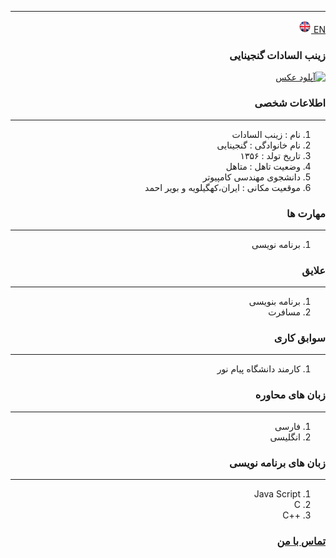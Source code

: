 
---
[EN](resume-EN.md)<a class="pt-trigger" href="resume-EN" data-animation="62"> <img src="img/en.png" width="20" height="20"/></a>

<style type="text/css">
body{
 direction:rtl;
}
</style>
### زینب السادات گنجینایی
<a href="https://uupload.ir/view/1d9z_me.jpg" target="_blank"><img src="https://ume_thumb.jpg" border="0" alt="آپلود عکس" /></a>

### اطلاعات شخصی

---
<ol>
 <li> نام : زینب السادات</li>
 <li> نام خانوادگی : گنجینایی</li>
 <li> تاریخ تولد : ۱۳۵۶</li>
 <li> وضعیت تاهل : متاهل</li>
 <li> دانشجوی مهندسی کامپیوتر</li>
 <li> موقعیت مکانی : ایران،کهگیلویه و بویر احمد</li>
</ol>


### مهارت ها

---
<ol>
 <li> برنامه نویسی</li>
</ol>


### علایق

---
<ol>
 <li> برنامه بنویسی</li>
 <li> مسافرت</li>
</ol>

### سوابق کاری

---
<ol>
 <li> کارمند دانشگاه پیام نور</li>
</ol>

### زبان های محاوره

---
<ol>
 <li> فارسی</li>
 <li> انگلیسی</li>
</ol>

### زبان های برنامه نویسی

---
<ol>
 <li> Java Script</li>
 <li> C</li>
 <li> ++C</li>
</ol>
 

### [تماس با من](‪zeinabganjinaei@gmail.com)
